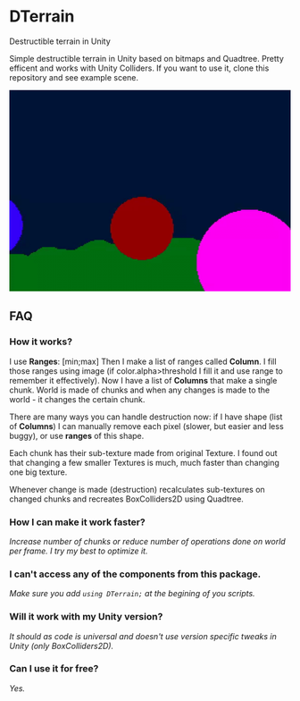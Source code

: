 # DTerrain
Destructible terrain in Unity

Simple destructible terrain in Unity based on bitmaps and Quadtree. Pretty efficent and works with Unity Colliders. If you want to use it, clone this repository and see example scene.

![Demo](gif.gif)

## FAQ
### How it works?
I use **Ranges**: [min;max]
Then I make a list of ranges called **Column**.
I fill those ranges using image (if color.alpha>threshold I fill it and use range to remember it effectively).
Now I have a list of **Columns** that make a single chunk. World is made of chunks and when any changes is made to the world - it changes the certain chunk. 

There are many ways you can handle destruction now: if I have shape (list of **Columns**) I can manually remove each pixel (slower, but easier and less buggy), or use **ranges** of this shape.

Each chunk has their sub-texture made from original Texture. I found out that changing a few smaller Textures is much, much faster than changing one big texture. 

Whenever change is made (destruction) recalculates sub-textures on changed chunks and recreates BoxColliders2D using Quadtree.

### How I can make it work faster?
*Increase number of chunks or reduce number of operations done on world per frame. I try my best to optimize it.*
### I can't access any of the components from this package.
*Make sure you add ```using DTerrain;``` at the begining of you scripts.*
### Will it work with my Unity version?
*It should as code is universal and doesn't use version specific tweaks in Unity (only BoxColliders2D).*
### Can I use it for free?
*Yes.*
